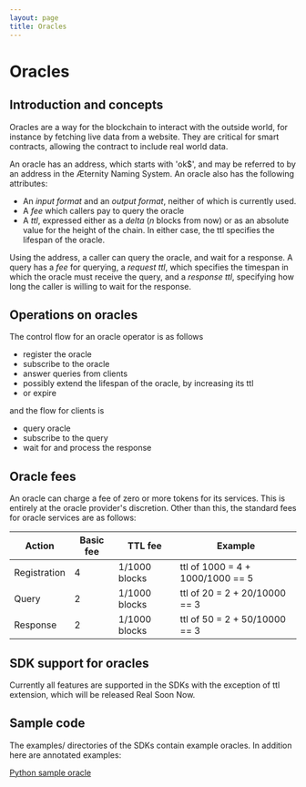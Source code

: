 ```yaml
---
layout: page
title: Oracles
---
```


# Oracles

## Introduction and concepts

Oracles are a way for the blockchain to interact with the outside world, for instance by fetching live data from a website. They are critical for smart contracts, allowing the contract to include real world data.

An oracle has an address, which starts with 'ok$', and may be referred to by an address in the Æternity Naming System. An oracle also has the following attributes:

- An *input format* and an *output format*, neither of which is currently used.
- A *fee* which callers pay to query the oracle
- A *ttl*, expressed either as a *delta* (*n* blocks from now) or as an absolute value for the height of the chain. In either case, the ttl specifies the lifespan of the oracle.

Using the address, a caller can query the oracle, and wait for a response. A query has a *fee* for querying, a *request ttl*, which specifies the timespan in which the oracle must receive the query, and a *response ttl*, specifying how long the caller is willing to wait for the response.

## Operations on oracles

The control flow for an oracle operator is as follows

- register the oracle
- subscribe to the oracle
- answer queries from clients
- possibly extend the lifespan of the oracle, by increasing its ttl
- or expire

and the flow for clients is

- query oracle
- subscribe to the query
- wait for and process the response

## Oracle fees

An oracle can charge a fee of zero or more tokens for its services. This is entirely at the oracle provider's discretion. Other than this, the standard fees for oracle services are as follows:

| Action       |  Basic fee     | TTL fee      |Example
|--------------|----------------|--------------|-----------------------
| Registration |  4             | 1/1000 blocks| ttl of 1000 = 4 + 1000/1000 == 5
| Query        |  2             | 1/1000 blocks| ttl of 20 = 2 + 20/10000 == 3
| Response     |  2             | 1/1000 blocks| ttl of 50 = 2 + 50/10000 == 3


## SDK support for oracles

Currently all features are supported in the SDKs with the exception of ttl extension, which will be released Real Soon Now.

## Sample code

The examples/ directories of the SDKs contain example oracles. In addition here are annotated examples:

[Python sample oracle](Oracle-Python.md)




